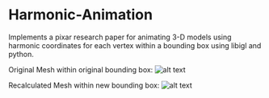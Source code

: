 # Harmonic-Animation
Implements a pixar research paper for animating 3-D models using harmonic coordinates for each vertex within a bounding box using libigl and python.

Original Mesh within original bounding box:
![alt text](https://github.com/Vigoroso/Harmonic-Animation/Screenshot1.png)

Recalculated Mesh within new bounding box:
![alt text](https://github.com/Vigoroso/Harmonic-Animation/Screenshot2.png)
